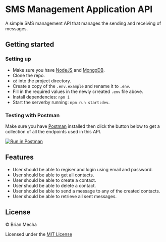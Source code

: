 # SMS Management Application API
A simple SMS management API that manages the sending and receiving of messages.

## Getting started
### Setting up
- Make sure you have [NodeJS](https://nodejs.org/) and [MongoDB](https://www.mongodb.com/).
- Clone the repo.
- `cd` into the project directory.
- Create a copy of the `.env.example` and rename it to `.env`.
- Fill in the required values in the newly crreated `.env` file above.
- Install dependencies: `npm i`
- Start the serverby running: `npm run start:dev`.

### Testing with Postman
Make sure you have [Postman](https://getpostman.com/) installed then click the button below to get a collection of all the endpoints used in this API.

[![Run in Postman](https://run.pstmn.io/button.svg)](https://app.getpostman.com/run-collection/14c9afe7be094173c1c0)

## Features
- User should be able to regiser and login using email and password.
- User should be able to get all contacts.
- User should be able to create a contact.
- User should be able to delete a contact.
- User should be able to send a message to any of the created contacts.
- User should be able to retrieve all sent messages.

## License

&copy; Brian Mecha

Licensed under the [MIT License](https://github.com/brian-mecha/sms-manager-api/blob/master/LICENSE)

